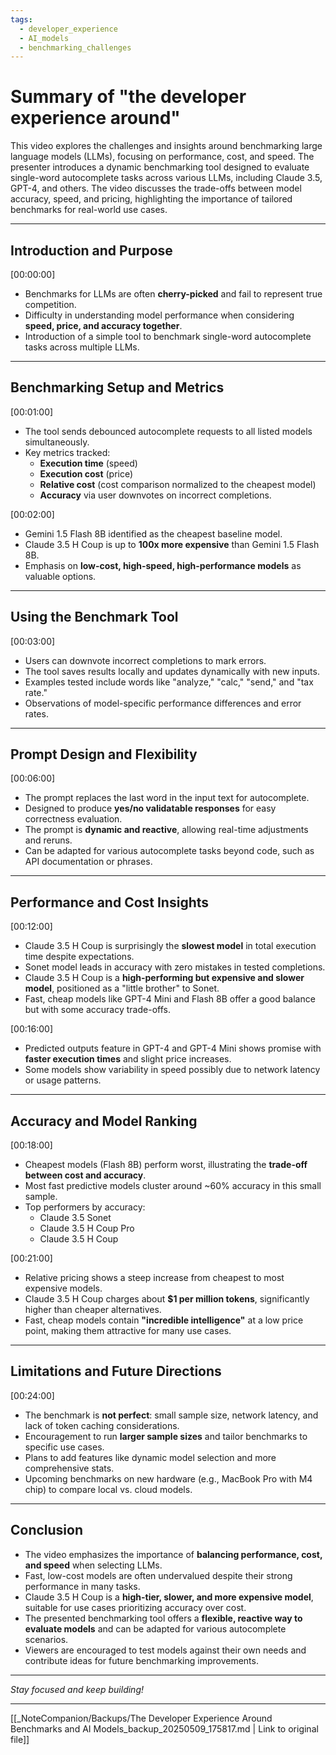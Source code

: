 ```yaml
---
tags:
  - developer_experience
  - AI_models
  - benchmarking_challenges
---
```

# Summary of "the developer experience around"

This video explores the challenges and insights around benchmarking large language models (LLMs), focusing on performance, cost, and speed. The presenter introduces a dynamic benchmarking tool designed to evaluate single-word autocomplete tasks across various LLMs, including Claude 3.5, GPT-4, and others. The video discusses the trade-offs between model accuracy, speed, and pricing, highlighting the importance of tailored benchmarks for real-world use cases.

---

## Introduction and Purpose

[00:00:00]  
- Benchmarks for LLMs are often **cherry-picked** and fail to represent true competition.  
- Difficulty in understanding model performance when considering **speed, price, and accuracy together**.  
- Introduction of a simple tool to benchmark single-word autocomplete tasks across multiple LLMs.

---

## Benchmarking Setup and Metrics

[00:01:00]  
- The tool sends debounced autocomplete requests to all listed models simultaneously.  
- Key metrics tracked:  
  - **Execution time** (speed)  
  - **Execution cost** (price)  
  - **Relative cost** (cost comparison normalized to the cheapest model)  
  - **Accuracy** via user downvotes on incorrect completions.

[00:02:00]  
- Gemini 1.5 Flash 8B identified as the cheapest baseline model.  
- Claude 3.5 H Coup is up to **100x more expensive** than Gemini 1.5 Flash 8B.  
- Emphasis on **low-cost, high-speed, high-performance models** as valuable options.

---

## Using the Benchmark Tool

[00:03:00]  
- Users can downvote incorrect completions to mark errors.  
- The tool saves results locally and updates dynamically with new inputs.  
- Examples tested include words like "analyze," "calc," "send," and "tax rate."  
- Observations of model-specific performance differences and error rates.

---

## Prompt Design and Flexibility

[00:06:00]  
- The prompt replaces the last word in the input text for autocomplete.  
- Designed to produce **yes/no validatable responses** for easy correctness evaluation.  
- The prompt is **dynamic and reactive**, allowing real-time adjustments and reruns.  
- Can be adapted for various autocomplete tasks beyond code, such as API documentation or phrases.

---

## Performance and Cost Insights

[00:12:00]  
- Claude 3.5 H Coup is surprisingly the **slowest model** in total execution time despite expectations.  
- Sonet model leads in accuracy with zero mistakes in tested completions.  
- Claude 3.5 H Coup is a **high-performing but expensive and slower model**, positioned as a "little brother" to Sonet.  
- Fast, cheap models like GPT-4 Mini and Flash 8B offer a good balance but with some accuracy trade-offs.

[00:16:00]  
- Predicted outputs feature in GPT-4 and GPT-4 Mini shows promise with **faster execution times** and slight price increases.  
- Some models show variability in speed possibly due to network latency or usage patterns.

---

## Accuracy and Model Ranking

[00:18:00]  
- Cheapest models (Flash 8B) perform worst, illustrating the **trade-off between cost and accuracy**.  
- Most fast predictive models cluster around ~60% accuracy in this small sample.  
- Top performers by accuracy:  
  - Claude 3.5 Sonet  
  - Claude 3.5 H Coup Pro  
  - Claude 3.5 H Coup

[00:21:00]  
- Relative pricing shows a steep increase from cheapest to most expensive models.  
- Claude 3.5 H Coup charges about **$1 per million tokens**, significantly higher than cheaper alternatives.  
- Fast, cheap models contain **"incredible intelligence"** at a low price point, making them attractive for many use cases.

---

## Limitations and Future Directions

[00:24:00]  
- The benchmark is **not perfect**: small sample size, network latency, and lack of token caching considerations.  
- Encouragement to run **larger sample sizes** and tailor benchmarks to specific use cases.  
- Plans to add features like dynamic model selection and more comprehensive stats.  
- Upcoming benchmarks on new hardware (e.g., MacBook Pro with M4 chip) to compare local vs. cloud models.

---

## Conclusion

- The video emphasizes the importance of **balancing performance, cost, and speed** when selecting LLMs.  
- Fast, low-cost models are often undervalued despite their strong performance in many tasks.  
- Claude 3.5 H Coup is a **high-tier, slower, and more expensive model**, suitable for use cases prioritizing accuracy over cost.  
- The presented benchmarking tool offers a **flexible, reactive way to evaluate models** and can be adapted for various autocomplete scenarios.  
- Viewers are encouraged to test models against their own needs and contribute ideas for future benchmarking improvements.

---

*Stay focused and keep building!*

---
[[_NoteCompanion/Backups/The Developer Experience Around Benchmarks and AI Models_backup_20250509_175817.md | Link to original file]]
